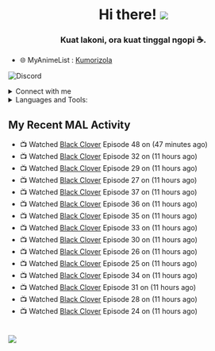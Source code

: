 <h1 align="center">Hi there! <img src="https://media.giphy.com/media/hvRJCLFzcasrR4ia7z/giphy.gif" width="25px"> </h1>
<h3 align="center">Kuat lakoni, ora kuat tinggal ngopi ☕.</h3>

- 🌐 MyAnimeList : [Kumorizola](https://myanimelist.net/animelist/Kumorizola)

![Discord](https://discord.c99.nl/widget/theme-3/761213268009943051.png)
<details>
      <summary>Connect with me</summary>
    <p align="left">
        <a href="https://www.facebook.com/kumori.hartley.1" target="blank"><img align="center"
                src="https://raw.githubusercontent.com/rahuldkjain/github-profile-readme-generator/master/src/images/icons/Social/facebook.svg"
                alt="kumori hartley" height="30" width="40" /></a>
        <a href="https://www.instagram.com/kumorizola/" target="blank"><img align="center"
                src="https://raw.githubusercontent.com/rahuldkjain/github-profile-readme-generator/master/src/images/icons/Social/instagram.svg"
                alt="kumorizola" height="30" width="40" /></a>
        <a href="https://discord.com" target="blank"><img align="center"
                src="https://raw.githubusercontent.com/rahuldkjain/github-profile-readme-generator/master/src/images/icons/Social/discord.svg"
                alt="Kumori#5882" height="30" width="40" /></a>
    </p>
</details>

<details>
    <summary align="left">Languages and Tools:</summary>
<p align="left">
      <a href="https://www.w3schools.com/css/" target="_blank">
        <img src="https://raw.githubusercontent.com/devicons/devicon/master/icons/css3/css3-original-wordmark.svg"
            alt="css3" width="40" height="40" /> </a> <a href="https://www.w3.org/html/" target="_blank"> <img
            src="https://raw.githubusercontent.com/devicons/devicon/master/icons/html5/html5-original-wordmark.svg"
            alt="html5" width="40" height="40" /> </a> <a href="https://www.java.com" target="_blank"> <img
            src="https://raw.githubusercontent.com/devicons/devicon/master/icons/java/java-original.svg" alt="java"
            width="40" height="40" /> </a> <a href="https://developer.mozilla.org/en-US/docs/Web/JavaScript"
            target="_blank"> <img
            src="https://raw.githubusercontent.com/devicons/devicon/master/icons/javascript/javascript-original.svg"
            alt="javascript" width="40" height="40" /> </a> <a href="https://nodejs.org" target="_blank"> <img
            src="https://raw.githubusercontent.com/devicons/devicon/master/icons/nodejs/nodejs-original-wordmark.svg"
            alt="nodejs" width="40" height="40" /> </a> <a href="https://www.python.org" target="_blank"> <img
            src="https://raw.githubusercontent.com/devicons/devicon/master/icons/python/python-original.svg"
            alt="python" width="40" height="40" /> </a> <a href="https://www.typescriptlang.org/" target="_blank"> <img
            src="https://raw.githubusercontent.com/devicons/devicon/master/icons/typescript/typescript-original.svg" 
            alt="typescript" width="40" height="40" /> </a> <a href="https://www.photoshop.com/en" target="_blank"> <img
            src="https://upload.wikimedia.org/wikipedia/commons/a/af/Adobe_Photoshop_CC_icon.svg" alt="photoshop" width="40" height="40"/> </a>
            <a href="https://www.adobe.com/products/premiere.html" target="_blank"> <img
            src="https://upload.wikimedia.org/wikipedia/commons/4/40/Adobe_Premiere_Pro_CC_icon.svg" alt="Premiere pro" width="40" height="40"/> </a>
            <a href="https://www.adobe.com/in/products/illustrator.html" target="_blank"> <img 
            src="https://upload.wikimedia.org/wikipedia/commons/f/fb/Adobe_Illustrator_CC_icon.svg" alt="illustrator" width="40" height="40"/> </a>
      
 </details>
 
 <h2> My Recent MAL Activity</h2>
<!-- MAL_ACTIVITY:start -->

- 📺 Watched [Black Clover](https://MyAnimeList.net/anime.php?id=34572) Episode 48 on (47 minutes ago)
- 📺 Watched [Black Clover](https://MyAnimeList.net/anime.php?id=34572) Episode 32 on (11 hours ago)
- 📺 Watched [Black Clover](https://MyAnimeList.net/anime.php?id=34572) Episode 29 on (11 hours ago)
- 📺 Watched [Black Clover](https://MyAnimeList.net/anime.php?id=34572) Episode 27 on (11 hours ago)
- 📺 Watched [Black Clover](https://MyAnimeList.net/anime.php?id=34572) Episode 37 on (11 hours ago)
- 📺 Watched [Black Clover](https://MyAnimeList.net/anime.php?id=34572) Episode 36 on (11 hours ago)
- 📺 Watched [Black Clover](https://MyAnimeList.net/anime.php?id=34572) Episode 35 on (11 hours ago)
- 📺 Watched [Black Clover](https://MyAnimeList.net/anime.php?id=34572) Episode 33 on (11 hours ago)
- 📺 Watched [Black Clover](https://MyAnimeList.net/anime.php?id=34572) Episode 30 on (11 hours ago)
- 📺 Watched [Black Clover](https://MyAnimeList.net/anime.php?id=34572) Episode 26 on (11 hours ago)
- 📺 Watched [Black Clover](https://MyAnimeList.net/anime.php?id=34572) Episode 25 on (11 hours ago)
- 📺 Watched [Black Clover](https://MyAnimeList.net/anime.php?id=34572) Episode 34 on (11 hours ago)
- 📺 Watched [Black Clover](https://MyAnimeList.net/anime.php?id=34572) Episode 31 on (11 hours ago)
- 📺 Watched [Black Clover](https://MyAnimeList.net/anime.php?id=34572) Episode 28 on (11 hours ago)
- 📺 Watched [Black Clover](https://MyAnimeList.net/anime.php?id=34572) Episode 24 on (11 hours ago)

<!-- MAL_ACTIVITY:end -->

  
<h2 align="left"> <img src="https://media.discordapp.net/attachments/918405470073520168/919220018355523584/ezgif.com-gif-maker_1.gif">
